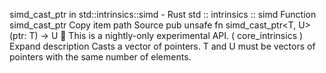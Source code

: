 simd_cast_ptr in std::intrinsics::simd - Rust
std
::
intrinsics
::
simd
Function
simd_cast_ptr
Copy item path
Source
pub unsafe fn simd_cast_ptr<T, U>(ptr: T) -> U
🔬
This is a nightly-only experimental API. (
core_intrinsics
)
Expand description
Casts a vector of pointers.
T
and
U
must be vectors of pointers with the same number of elements.